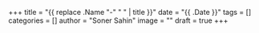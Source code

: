 +++
title = "{{ replace .Name "-" " " | title }}"
date = "{{ .Date }}"
tags = []
categories = []
author = "Soner Sahin"
image = ""
draft = true
+++ 